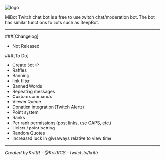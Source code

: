 ![logo]

MiBot Twitch chat bot is a free to use twitch chat/moderation bot. The bot has similar functions to bots such as DeepBot.

---

###[Changelog]
* Not Released

###[To Do]
* Create Bot :P
* Raffles
* Banning
* link filter
* Banned Words
* Repeating messages
* Custom commands
* Viewer Queue
* Donation integration (Twitch Alerts)
* Point system
* Ranks
* Per rank permissions (post links, use CAPS, etc.)
* Heists / point betting
* Random Quotes
* Increased luck in giveaways relative to view time

---

*Created by KrittR - @KrittRCS - twitch.tv/krittr*


[logo]: http://i.imgur.com/ecccd01.png "MiBot Logo"
